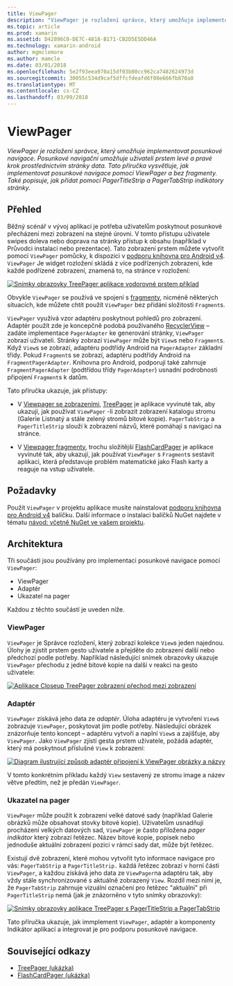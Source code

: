 ```yaml
---
title: ViewPager
description: "ViewPager je rozložení správce, který umožňuje implementovat posunkové navigace. Posunkové navigační umožňuje uživateli prstem levé a pravé krok prostřednictvím stránky data. Tato příručka vysvětluje, jak implementovat posunkové navigace pomocí ViewPager a bez fragmenty. Také popisuje, jak přidat pomocí PagerTitleStrip a PagerTabStrip indikátory stránky."
ms.topic: article
ms.prod: xamarin
ms.assetid: D42896C0-DE7C-4818-B171-CB2D5E5DD46A
ms.technology: xamarin-android
author: mgmclemore
ms.author: mamcle
ms.date: 03/01/2018
ms.openlocfilehash: 5e2f93eea970a15df03b00cc962ca7482624973d
ms.sourcegitcommit: 30055c534d9caf5dffcfdeafd6f08e666fb870a8
ms.translationtype: MT
ms.contentlocale: cs-CZ
ms.lasthandoff: 03/09/2018
---
```

# <a name="viewpager"></a>ViewPager

_ViewPager je rozložení správce, který umožňuje implementovat posunkové navigace. Posunkové navigační umožňuje uživateli prstem levé a pravé krok prostřednictvím stránky data. Tato příručka vysvětluje, jak implementovat posunkové navigace pomocí ViewPager a bez fragmenty. Také popisuje, jak přidat pomocí PagerTitleStrip a PagerTabStrip indikátory stránky._

 
## <a name="overview"></a>Přehled

Běžný scénář v vývoj aplikací je potřeba uživatelům poskytnout posunkové přecházení mezi zobrazení na stejné úrovni. V tomto přístupu uživatele swipes doleva nebo doprava na stránky přístup k obsahu (například v Průvodci instalací nebo prezentace). Tato zobrazení prstem můžete vytvořit pomocí `ViewPager` pomůcky, k dispozici v [podporu knihovna pro Android v4](https://www.nuget.org/packages/Xamarin.Android.Support.v4/). `ViewPager` Je widget rozložení skládá z více podřízených zobrazení, kde každé podřízené zobrazení, znamená to, na stránce v rozložení: 

[![Snímky obrazovky TreePager aplikace vodorovné prstem příklad](images/01-intro-sml.png)](images/01-intro.png#lightbox)

Obvykle `ViewPager` se používá ve spojení s [fragmenty](https://developer.xamarin.com/guides/android/platform_features/fragments/), nicméně některých situacích, kde můžete chtít použít `ViewPager` bez přidání složitosti `Fragment`s.

`ViewPager` využívá vzor adaptéru poskytnout pohledů pro zobrazení. Adaptér použít zde je koncepčně podobá používaného [RecyclerView](~/android/user-interface/layouts/recycler-view/index.md) &ndash; zadáte implementace `PagerAdapter` ke generování stránky, `ViewPager` zobrazí uživateli. Stránky zobrazí `ViewPager` může být `View`s nebo `Fragment`s. Když `View`s se zobrazí, adaptéru podtřídy Android na `PagerAdapter` základní třídy. Pokud `Fragment`s se zobrazí, adaptéru podtřídy Android na `FragmentPagerAdapter`. Knihovna pro Android, podporují také zahrnuje `FragmentPagerAdapter` (podtřídou třídy `PagerAdapter`) usnadní podrobnosti připojení `Fragment`s k datům. 

Tato příručka ukazuje, jak přístupy: 

-   V [Viewpager se zobrazeními](~/android/user-interface/controls/view-pager/viewpager-and-views.md), [TreePager](https://developer.xamarin.com/samples/monodroid/UserInterface/TreePager/) je aplikace vyvinuté tak, aby ukazují, jak používat `ViewPager` -li zobrazit zobrazení katalogu stromu (Galerie Listnatý a stále zelený stromů bitové kopie). 
    `PagerTabStrip`  a `PagerTitleStrip` slouží k zobrazení názvů, které pomáhají s navigaci na stránce.

-   V [Viewpager fragmenty](~/android/user-interface/controls/view-pager/viewpager-and-fragments.md), trochu složitější [FlashCardPager](https://developer.xamarin.com/samples/monodroid/UserInterface/TreePager/) je aplikace vyvinuté tak, aby ukazují, jak používat `ViewPager` s `Fragment`s sestavit aplikaci, která představuje problém matematické jako Flash karty a reaguje na vstup uživatele. 


## <a name="requirements"></a>Požadavky

Použít `ViewPager` v projektu aplikace musíte nainstalovat [podporu knihovna pro Android v4](https://www.nuget.org/packages/Xamarin.Android.Support.v4/) balíčku. Další informace o instalaci balíčků NuGet najdete v tématu [návod: včetně NuGet ve vašem projektu](https://docs.microsoft.com/visualstudio/mac/nuget-walkthrough). 

 
## <a name="architecture"></a>Architektura

Tři součásti jsou používány pro implementaci posunkové navigace pomocí `ViewPager`:

-   ViewPager
-   Adaptér
-   Ukazatel na pager

Každou z těchto součástí je uveden níže.



### <a name="viewpager"></a>ViewPager

`ViewPager` je Správce rozložení, který zobrazí kolekce `View`s jeden najednou. Úlohy je zjistit prstem gesto uživatele a přejděte do zobrazení další nebo předchozí podle potřeby. Například následující snímek obrazovky ukazuje `ViewPager` přechodu z jedné bitové kopie na další v reakci na gesto uživatele: 

[![Aplikace Closeup TreePager zobrazení přechod mezi zobrazení](images/02-transition-sml.png)](images/02-transition.png#lightbox)


### <a name="adapter"></a>Adaptér

`ViewPager` získává jeho data ze *adaptér*. Úloha adaptéru je vytvoření `View`s zobrazuje `ViewPager`, poskytovat jim podle potřeby. Následující obrázek znázorňuje tento koncept &ndash; adaptéru vytvoří a naplní `View`s a zajišťuje, aby `ViewPager`. Jako `ViewPager` zjistí gesta prstem uživatele, požádá adaptér, který má poskytnout příslušné `View` k zobrazení: 

[![Diagram ilustrující způsob adaptér připojení k ViewPager obrázky a názvy](images/03-adapter-sml.png)](images/03-adapter.png#lightbox)

V tomto konkrétním příkladu každý `View` sestavený ze stromu image a název větve předtím, než je předán `ViewPager`. 



### <a name="pager-indicator"></a>Ukazatel na pager

`ViewPager` může použít k zobrazení velké datové sady (například Galerie obrázků může obsahovat stovky bitové kopie). Uživatelům usnadňují procházení velkých datových sad, `ViewPager` je často přiložena *pager indikátor* který zobrazí řetězec. Název bitové kopie, popisek nebo jednoduše aktuální zobrazení pozici v rámci sady dat, může být řetězec. 

Existují dvě zobrazení, které mohou vytvořit tyto informace navigace pro vás: `PagerTabStrip` a `PagerTitleStrip.` každá řetězec zobrazí v horní části `ViewPager`, a každou získává jeho data ze `ViewPager`na adaptéru tak, aby vždy stále synchronizované s aktuálně zobrazený `View`. Rozdíl mezi nimi je, že `PagerTabStrip` zahrnuje vizuální označení pro řetězec "aktuální" při `PagerTitleStrip` nemá (jak je znázorněno v tyto snímky obrazovky): 

[![Snímky obrazovky aplikace TreePager s PagerTitleStrip a PagerTabStrip](images/04-comparison-sml.png)](images/04-comparison.png#lightbox)

Tato příručka ukazuje, jak immplement `ViewPager`, adaptér a komponenty Indikátor aplikací a integrovat je pro podporu posunkové navigace. 



## <a name="related-links"></a>Související odkazy

- [TreePager (ukázka)](https://developer.xamarin.com/samples/monodroid/UserInterface/TreePager)
- [FlashCardPager (ukázka)](https://developer.xamarin.com/samples/monodroid/UserInterface/FlashCardPager)
